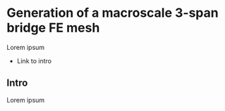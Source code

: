 # Generation of a macroscale 3-span bridge FE mesh

Lorem ipsum

* Link to intro

## Intro

Lorem ipsum